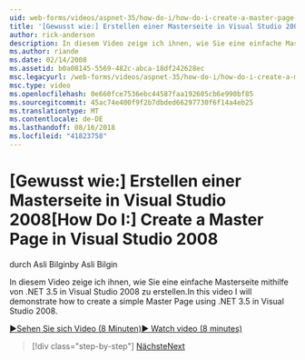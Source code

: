 ```yaml
---
uid: web-forms/videos/aspnet-35/how-do-i/how-do-i-create-a-master-page-in-visual-studio-2008
title: '[Gewusst wie:] Erstellen einer Masterseite in Visual Studio 2008 | Microsoft-Dokumentation'
author: rick-anderson
description: In diesem Video zeige ich ihnen, wie Sie eine einfache Masterseite mithilfe von .NET 3.5 in Visual Studio 2008 zu erstellen.
ms.author: riande
ms.date: 02/14/2008
ms.assetid: b0a08145-5569-482c-abca-18df242628ec
msc.legacyurl: /web-forms/videos/aspnet-35/how-do-i/how-do-i-create-a-master-page-in-visual-studio-2008
msc.type: video
ms.openlocfilehash: 0e660fce7536ebc44587faa192605cb6e990bf85
ms.sourcegitcommit: 45ac74e400f9f2b7dbded66297730f6f14a4eb25
ms.translationtype: MT
ms.contentlocale: de-DE
ms.lasthandoff: 08/16/2018
ms.locfileid: "41823758"
---
```

<a name="how-do-i-create-a-master-page-in-visual-studio-2008"></a><span data-ttu-id="567bc-103">[Gewusst wie:] Erstellen einer Masterseite in Visual Studio 2008</span><span class="sxs-lookup"><span data-stu-id="567bc-103">[How Do I:] Create a Master Page in Visual Studio 2008</span></span>
====================
<span data-ttu-id="567bc-104">durch Asli Bilgin</span><span class="sxs-lookup"><span data-stu-id="567bc-104">by Asli Bilgin</span></span>

<span data-ttu-id="567bc-105">In diesem Video zeige ich ihnen, wie Sie eine einfache Masterseite mithilfe von .NET 3.5 in Visual Studio 2008 zu erstellen.</span><span class="sxs-lookup"><span data-stu-id="567bc-105">In this video I will demonstrate how to create a simple Master Page using .NET 3.5 in Visual Studio 2008.</span></span>

[<span data-ttu-id="567bc-106">&#9654;Sehen Sie sich Video (8 Minuten)</span><span class="sxs-lookup"><span data-stu-id="567bc-106">&#9654; Watch video (8 minutes)</span></span>](https://channel9.msdn.com/Blogs/ASP-NET-Site-Videos/how-do-i-create-a-master-page-in-visual-studio-2008)

> [!div class="step-by-step"]
> [<span data-ttu-id="567bc-107">Nächste</span><span class="sxs-lookup"><span data-stu-id="567bc-107">Next</span></span>](how-do-i-create-nested-master-page-in-visual-studio-2008.md)
